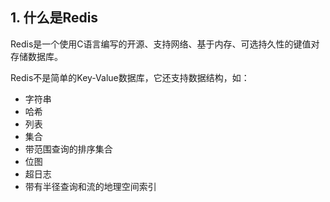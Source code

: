 ## 1. 什么是Redis

Redis是一个使用C语言编写的开源、支持网络、基于内存、可选持久性的键值对存储数据库。

Redis不是简单的Key-Value数据库，它还支持数据结构，如：

- 字符串
- 哈希
- 列表
- 集合
- 带范围查询的排序集合
- 位图
- 超日志
- 带有半径查询和流的地理空间索引